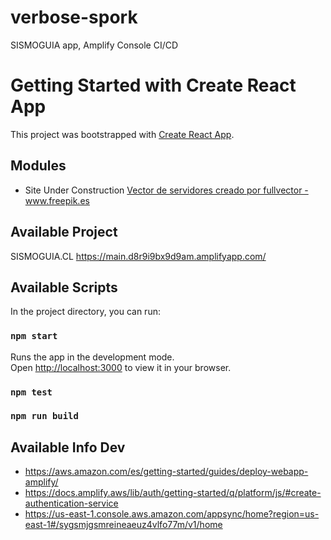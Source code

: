 # verbose-spork
SISMOGUIA app, Amplify Console CI/CD

# Getting Started with Create React App

This project was bootstrapped with [Create React App](https://github.com/facebook/create-react-app).

## Modules

- Site Under Construction
<a href='https://www.freepik.es/vectores/servidores'>Vector de servidores creado por fullvector - www.freepik.es</a>

## Available Project

SISMOGUIA.CL
https://main.d8r9i9bx9d9am.amplifyapp.com/

## Available Scripts

In the project directory, you can run:

### `npm start`
Runs the app in the development mode.\
Open [http://localhost:3000](http://localhost:3000) to view it in your browser.

### `npm test`

### `npm run build`

## Available Info Dev
- https://aws.amazon.com/es/getting-started/guides/deploy-webapp-amplify/
- https://docs.amplify.aws/lib/auth/getting-started/q/platform/js/#create-authentication-service
- https://us-east-1.console.aws.amazon.com/appsync/home?region=us-east-1#/sygsmjgsmreineaeuz4vlfo77m/v1/home



